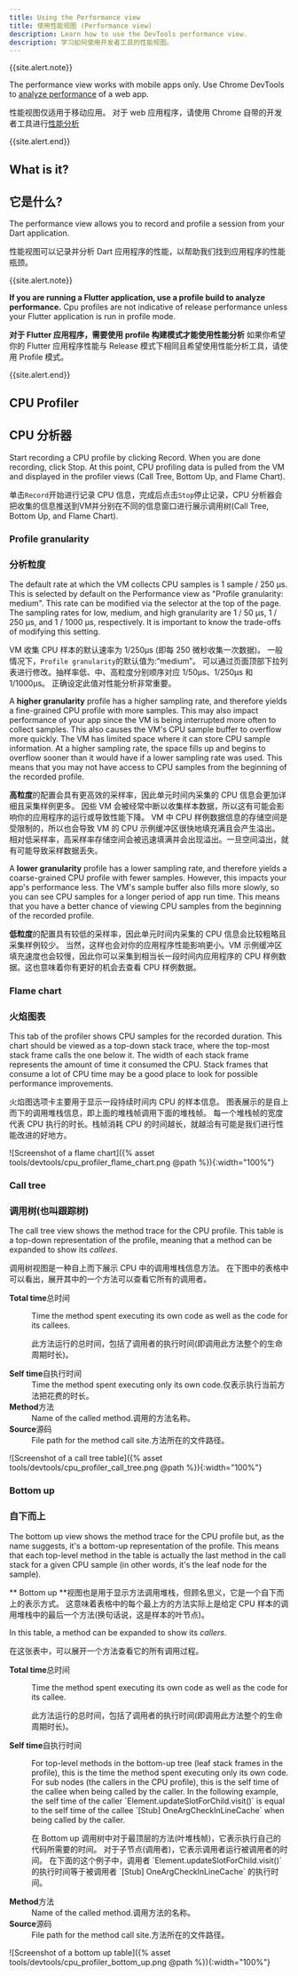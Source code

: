 ```yaml
---
title: Using the Performance view
title: 使用性能视图 (Performance view)
description: Learn how to use the DevTools performance view.
description: 学习如何使用开发者工具的性能视图。
---
```


{{site.alert.note}}

  The performance view works with mobile apps only.
  Use Chrome DevTools to [analyze
  performance](https://developers.google.com/web/tools/chrome-devtools/evaluate-performance/)
  of a web app.

  性能视图仅适用于移动应用。
  对于 web 应用程序，请使用 Chrome 自带的开发者工具进行[性能分析](https://developers.google.com/web/tools/chrome-devtools/evaluate-performance/)

{{site.alert.end}}

## What is it?

## 它是什么?

The performance view allows you to record and profile a session from your Dart application.

性能视图可以记录并分析 Dart 应用程序的性能，以帮助我们找到应用程序的性能瓶颈。

{{site.alert.note}}

  **If you are running a Flutter application, use a profile build to analyze performance.**
  Cpu profiles are not indicative of release performance unless your Flutter application is
  run in profile mode.

   **对于 Flutter 应用程序，需要使用 profile 构建模式才能使用性能分析**
   如果你希望你的 Flutter 应用程序性能与 Release 模式下相同且希望使用性能分析工具，请使用 Profile 模式。

{{site.alert.end}}

## CPU Profiler

## CPU 分析器

Start recording a CPU profile by clicking Record. When you are done recording, click Stop. At this
point, CPU profiling data is pulled from the VM and displayed in the profiler views (Call Tree,
Bottom Up, and Flame Chart).

单击`Record`开始进行记录 CPU 信息，完成后点击`Stop`停止记录，CPU 分析器会把收集的信息推送到VM并分别在不同的信息窗口进行展示调用树(Call Tree,
Bottom Up, and Flame Chart).

### Profile granularity

### 分析粒度

The default rate at which the VM collects CPU samples is 1 sample / 250 μs.
This is selected by default on the Performance view as "Profile granularity: medium".
This rate can be modified via the selector at the top of the page. The sampling rates
for low, medium, and high granularity are 1 / 50 μs, 1 / 250 μs, and 1 / 1000 μs,
respectively. It is important to know the trade-offs of modifying this setting.

VM 收集 CPU 样本的默认速率为 1/250μs (即每 250 微秒收集一次数据)。
一般情况下，`Profile granularity`的默认值为:“medium”。
可以通过页面顶部下拉列表进行修改。抽样率低、中、高粒度分别顺序对应 1/50μs、1/250μs 和 1/1000μs。
正确设定此值对性能分析非常重要。

A **higher granularity** profile has a higher sampling rate, and therefore yields
a fine-grained CPU profile with more samples. This may also impact performance of
your app since the VM is being interrupted more often to collect samples.
This also causes the VM's CPU sample buffer to overflow more quickly. The VM has
limited space where it can store CPU sample information. At a higher sampling
rate, the space fills up and begins to overflow sooner than it would have if a
lower sampling rate was used. This means that you may not have access to CPU samples
from the beginning of the recorded profile.

**高粒度**的配置会具有更高效的采样率，因此单元时间内采集的 CPU 信息会更加详细且采集样例更多。
因些 VM 会被经常中断以收集样本数据，所以这有可能会影响你的应用程序的运行或导致性能下降。
VM 中 CPU 样例数据信息的存储空间是受限制的，所以也会导致 VM 的 CPU 示例缓冲区很快地填充满且会产生溢出。
相对低采样率，高采样率存储空间会被迅速填满并会出现溢出。一旦空间溢出，就有可能导致采样数据丢失。

A **lower granularity** profile has a lower sampling rate, and therefore
yields a coarse-grained CPU profile with fewer samples. However, this impacts your
app's performance less. The VM's sample buffer also fills more slowly, so you can see
CPU samples for a longer period of app run time. This means that you have a better
chance of viewing CPU samples from the beginning of the recorded profile.

**低粒度**的配置具有较低的采样率，因此单元时间内采集的 CPU 信息会比较粗略且采集样例较少。
当然，这样也会对你的应用程序性能影响更小。VM 示例缓冲区填充速度也会较慢，因此你可以采集到相当长一段时间内应用程序的 CPU 样例数据。这也意味着你有更好的机会去查看 CPU 样例数据。

### Flame chart

### 火焰图表

This tab of the profiler shows CPU samples for the recorded duration.
This chart should be viewed as a top-down stack trace, where the
top-most stack frame calls the one below it. The width of each stack
frame represents the amount of time it consumed the CPU. Stack frames
that consume a lot of CPU time may be a good place to look for possible
performance improvements.

火焰图选项卡主要用于显示一段持续时间内 CPU 的样本信息。
图表展示的是自上而下的调用堆栈信息，即上面的堆栈帧调用下面的堆栈帧。
每一个堆栈帧的宽度代表 CPU 执行的时长。栈帧消耗 CPU 的时间越长，就越洽有可能是我们进行性能改进的好地方。

![Screenshot of a flame chart]({% asset tools/devtools/cpu_profiler_flame_chart.png @path %}){:width="100%"}

### Call tree

### 调用树(也叫跟踪树)

The call tree view shows the method trace for the CPU profile.
This table is a top-down representation of the profile,
meaning that a method can be expanded to show its _callees_.

调用树视图是一种自上而下展示 CPU 中的调用堆栈信息方法。
在下图中的表格中可以看出，展开其中的一个方法可以查看它所有的调用者。

<dt markdown="1"><t><b>Total time</b><t><t>总时间</t></dt>
<dd><p>Time the method spent executing its own code as well as
    the code for its callees.</p>

<p>此方法运行的总时间，包括了调用者的执行时间(即调用此方法整个的生命周期时长)。</p></dd>
<dt markdown="1"><t><b>Self time</b><t><t>自执行时间</t></dt>
<dd><t>Time the method spent executing only its own code.</t><t>仅表示执行当前方法把花费的时长。</t></dd>
<dt markdown="1"><t><b>Method</b><t><t>方法</t></dt>
<dd><t>Name of the called method.</t><t>调用的方法名称。</t></dd>
<dt markdown="1"><t><b>Source</b><t><t>源码</t></dt>
<dd><t>File path for the method call site.</t><t>方法所在的文件路径。</t></dd>
</dl>

![Screenshot of a call tree table]({% asset tools/devtools/cpu_profiler_call_tree.png @path %}){:width="100%"}

### Bottom up

### 自下而上

The bottom up view shows the method trace for the CPU profile but,
as the name suggests, it's a bottom-up representation of the profile.
This means that each top-level method in the table is actually the
last method in the call stack for a given CPU sample (in other words,
it's the leaf node for the sample).

** Bottom up **视图也是用于显示方法调用堆栈，但顾名思义，它是一个自下而上的表示方式。
这意味着表格中的每个最上方的方法实际上是给定 CPU 样本的调用堆栈中的最后一个方法(换句话说，这是样本的叶节点)。

In this table, a method can be expanded to show its _callers_.

在这张表中，可以展开一个方法查看它的所有调用过程。

<dt markdown="1"><t><b>Total time</b><t><t>总时间</t></dt>
<dd markdown="1"><p>Time the method spent executing its own code
    as well as the code for its callee.</p>

<p>此方法运行的总时间，包括了调用者的执行时间(即调用此方法整个的生命周期时长)。</p>
</dd>

<dt markdown="1"><t><b>Self time</b><t><t>自执行时间</t></dt>
<dd markdown="1"><p>For top-level methods in the bottom-up tree
    (leaf stack frames in the profile), this is the time the
    method spent executing only its own code. For sub nodes
    (the callers in the CPU profile), this is the self time
    of the callee when being called by the caller.
    In the following example, the self time of the caller
    `Element.updateSlotForChild.visit()` is equal to the self time of
    the callee `[Stub] OneArgCheckInLineCache` when being called by
    the caller.</p>

<p>在 Bottom up 调用树中对于最顶层的方法(叶堆栈帧)，它表示执行自己的代码所需要的时间。
对于子节点(调用者)，它表示调用者运行被调用者的时间。
在下面的这个例子中，调用者 `Element.updateSlotForChild.visit()` 的执行时间等于被调用者 `[Stub] OneArgCheckInLineCache` 的执行时间。
</p>

</dd>

<dt markdown="1"><t><b>Method</b><t><t>方法</t></dt>
<dd markdown="1"><t>Name of the called method.</t><t>调用方法的名称。</t></dd>

<dt markdown="1"><t><b>Source</b><t><t>源码</t></dt>
<dd markdown="1"><t>File path for the method call site.</t><t>方法所在的文件路径。</t></dd>
</dl>

![Screenshot of a bottom up table]({% asset tools/devtools/cpu_profiler_bottom_up.png @path %}){:width="100%"}

